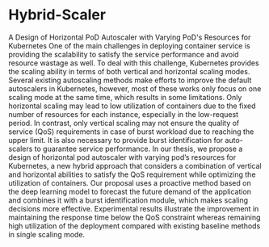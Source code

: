 # Hybrid-Scaler
A Design of Horizontal PoD Autoscaler with Varying PoD's Resources for Kubernetes
One of the main challenges in deploying container service is providing the scalability to satisfy the service performance and avoid resource wastage as well. To deal with this challenge, Kubernetes provides the scaling ability in terms of both vertical and horizontal scaling modes. Several existing autoscaling methods make efforts to improve the default autoscalers in Kubernetes, however, most of these works only focus on one scaling mode at the same time, which results in some limitations. Only horizontal scaling may lead to low utilization of containers due to the fixed number of resources for each instance, especially in the low-request period. In contrast, only vertical scaling may not ensure the quality of service (QoS) requirements in case of burst workload due to reaching the upper limit. It is also necessary to provide burst identification for auto-scalers to guarantee service performance. In our thesis, we propose a design of horizontal pod autoscaler with varying pod’s resources for Kubernetes, a new hybrid approach that considers a combination of vertical and horizontal abilities to satisfy the QoS requirement while optimizing the utilization of containers. Our proposal uses a proactive method based on the deep learning model to forecast the future demand of the application and combines it with a burst identification module, which makes scaling decisions more effective. Experimental results illustrate the improvement in maintaining the response time below the QoS constraint whereas remaining high utilization of the deployment compared with existing baseline methods in single scaling mode.
